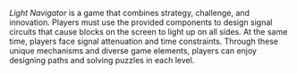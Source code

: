 *Light Navigator* is a game that combines strategy, challenge, and innovation. Players must use the provided components to design signal circuits that cause blocks on the screen to light up on all sides. At the same time, players face signal attenuation and time constraints. Through these unique mechanisms and diverse game elements, players can enjoy designing paths and solving puzzles in each level.
